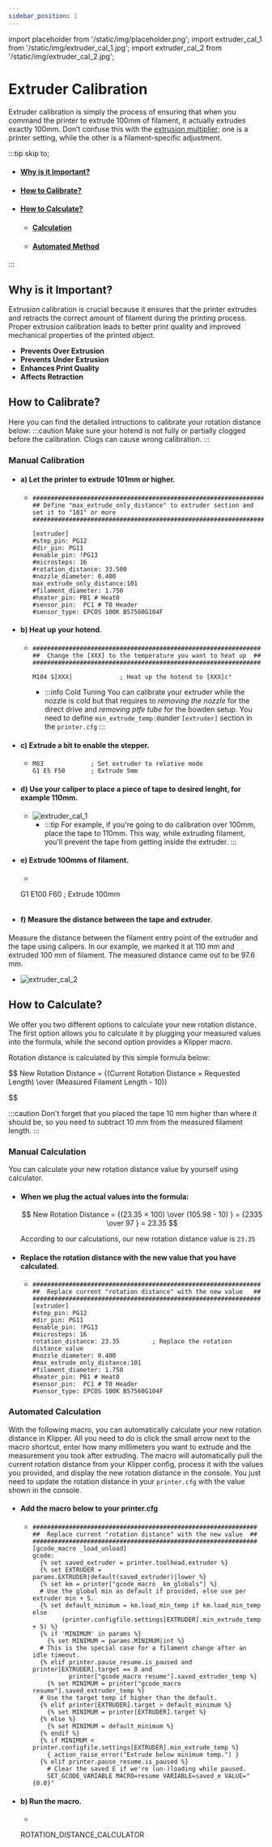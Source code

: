 ```yaml
---
sidebar_position: 1
---
```


import placeholder from '/static/img/placeholder.png';
import extruder_cal_1 from '/static/img/extruder_cal_1.jpg';
import extruder_cal_2 from '/static/img/extruder_cal_2.jpg';


# Extruder Calibration

Extruder calibration is simply the process of ensuring that when you command the printer to extrude 100mm of filament, it actually extrudes exactly 100mm. Don’t confuse this with the [extrusion multiplier](/Printing%20Guide/Extrusion%20Multiplier); one is a printer setting, while the other is a filament-specific adjustment.

:::tip skip to;
- #### [Why is it Important?](/Printing%20Guide/Extruder%20Calibration#why-is-it-important-1)
- #### [How to Calibrate?](/Printing%20Guide/Extruder%20Calibration#how-to-calibrate-1)
- #### [How to Calculate?](/Printing%20Guide/Extruder%20Calibration#how-to-calculate-1)
  - #### [Calculation](/Printing%20Guide/Extruder%20Calibration#manual-method)
  - #### [Automated Method](/Printing%20Guide/Extruder%20Calibration#automated-method-1)
:::

## Why is it Important?

Extrusion calibration is crucial because it ensures that the printer extrudes and retracts the correct amount of filament during the printing process. Proper extrusion calibration leads to better print quality and improved mechanical properties of the printed object.

- **Prevents Over Extrusion**
- **Prevents Under Extrusion**
- **Enhances Print Quality**
- **Affects Retraction**

## How to Calibrate?
Here you can find the detailed intructions to calibrate your rotation distance below:
:::caution
Make sure your hotend is not fully or partially clogged before the calibration. Clogs can cause wrong calibration.
:::

### Manual Calibration
- #### a) Let the printer to extrude 101mm or higher.
  - ```properties showLineNumbers title="printer.cfg"
    ##########################################################################################
    ## Define "max_extrude_only_distance" to extruder section and set it to "101" or more
    ##########################################################################################

    [extruder]
    #step_pin: PG12
    #dir_pin: PG11
    #enable_pin: !PG13
    #microsteps: 16
    #rotation_distance: 33.500
    #nozzle_diameter: 0.400
    max_extrude_only_distance:101
    #filament_diameter: 1.750
    #heater_pin: PB1 # Heat0
    #sensor_pin:  PC1 # T0 Header
    #sensor_type: EPCOS 100K B57560G104F
    ```
- #### b) Heat up your hotend. 
  - ```properties showLineNumbers title="Console"
    ###############################################################
    ##  Change the [XXX] to the temperature you want to heat up  ##
    ###############################################################

    M104 S[XXX]             ; Heat up the hotend to [XXX]c° 
    ```
    - :::info Cold Tuning
      You can calibrate your extruder while the nozzle is cold but that requires to *removing the nozzle* for the direct drive and *removing ptfe tube* for the bowden setup.
      You need to define `min_extrude_temp:0`under `[extruder]` section in the `printer.cfg`
      :::
- #### c) Extrude a bit to enable the stepper.
  - ```properties showLineNumbers title="Console"
    M83             ; Set extruder to relative mode
    G1 E5 F50       ; Extrude 5mm
    ```
- #### d) Use your caliper to place a piece of tape to desired lenght, for example 110mm.
  - <div style={{textAlign: 'center'}}>
    <img src={extruder_cal_1} alt="extruder_cal_1" style={{width: 1000, opacity: 1}}/>
    </div>
    
    - :::tip
      For example, if you're going to do calibration over 100mm, place the tape to 110mm. This way, while extruding filament, you'll prevent the tape from getting inside the extruder.
      :::

- #### e) Extrude 100mms of filament.
  - ```properties title="Console"
  G1 E100 F60       ; Extrude 100mm
    ```
- #### f) Measure the distance between the tape and extruder.
 Measure the distance between the filament entry point of the extruder and the tape using calipers. In our example, we marked it at 110 mm and extruded 100 mm of filament. The measured distance came out to be 97.6 mm.
  - <div style={{textAlign: 'center'}}>
    <img src={extruder_cal_2} alt="extruder_cal_2" style={{width: 1000, opacity: 1}}/>
    </div>

## How to Calculate?

We offer you two different options to calculate your new rotation distance. The first option allows you to calculate it by plugging your measured values into the formula, while the second option provides a Klipper macro.

Rotation distance is calculated by this simple formula below:

$$
New Rotation Distance = {(Current Rotation Distance × Requested Length) \over (Measured Filament Length - 10)}

$$

:::caution
Don't forget that you placed the tape 10 mm higher than where it should be, so you need to subtract 10 mm from the measured filament length.
:::

 ### Manual Calculation
You can calculate your new rotation distance value by yourself using calculator.
  - #### When we plug the actual values into the formula:
    $$
    New Rotation Distance = {(23.35 × 100) \over (105.98 - 10) } = {2335 \over 97 } = 23.35
    $$

    According to our calculations, our new rotation distance value is `23.35`
- #### Replace the rotation distance with the new value that you have calculated.
  - ```properties showLineNumbers title="printer.cfg"
    ###############################################################
    ##  Replace current "rotation distance" with the new value   ##
    ###############################################################
    [extruder]
    #step_pin: PG12
    #dir_pin: PG11
    #enable_pin: !PG13
    #microsteps: 16
    rotation_distance: 23.35         ; Replace the rotation distance value
    #nozzle_diameter: 0.400
    #max_extrude_only_distance:101
    #filament_diameter: 1.750
    #heater_pin: PB1 # Heat0
    #sensor_pin:  PC1 # T0 Header
    #sensor_type: EPCOS 100K B57560G104F
    ```

### Automated Calculation

With the following macro, you can automatically calculate your new rotation distance in Klipper. All you need to do is click the small arrow next to the macro shortcut, enter how many millimeters you want to extrude and the measurement you took after extruding. The macro will automatically pull the current rotation distance from your Klipper config, process it with the values you provided, and display the new rotation distance in the console. You just need to update the rotation distance in your `printer.cfg` with the value shown in the console.

- #### Add the macro below to your printer.cfg

  - ```properties showLineNumbers title="printer.cfg"
    ##############################################################
    ##  Replace current "rotation distance" with the new value  ##
    ##############################################################
    [gcode_macro _load_unload]
    gcode:
      {% set saved_extruder = printer.toolhead.extruder %}
      {% set EXTRUDER = params.EXTRUDER|default(saved_extruder)|lower %}
      {% set km = printer["gcode_macro _km_globals"] %}
      # Use the global min as default if provided, else use per extruder min + 5.
      {% set default_minimum = km.load_min_temp if km.load_min_temp else
            (printer.configfile.settings[EXTRUDER].min_extrude_temp + 5) %}
      {% if 'MINIMUM' in params %}
        {% set MINIMUM = params.MINIMUM|int %}
      # This is the special case for a filament change after an idle timeout.
      {% elif printer.pause_resume.is_paused and printer[EXTRUDER].target == 0 and
              printer["gcode_macro resume"].saved_extruder_temp %}
        {% set MINIMUM = printer["gcode_macro resume"].saved_extruder_temp %}
      # Use the target temp if higher than the default.
      {% elif printer[EXTRUDER].target > default_minimum %}
        {% set MINIMUM = printer[EXTRUDER].target %}
      {% else %}
        {% set MINIMUM = default_minimum %}
      {% endif %}
      {% if MINIMUM < printer.configfile.settings[EXTRUDER].min_extrude_temp %}
        { action_raise_error("Extrude below minimum temp.") }
      {% elif printer.pause_resume.is_paused %}
        # Clear the saved E if we're (un-)loading while paused.
        SET_GCODE_VARIABLE MACRO=resume VARIABLE=saved_e VALUE="{0.0}"

- #### b) Run the macro.
   - ```properties showLineNumbers title="Console"
  ROTATION_DISTANCE_CALCULATOR
    ```


